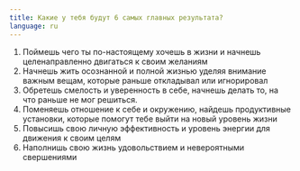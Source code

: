 ```yaml
---
title: Какие у тебя будут 6 самых главных результата?
language: ru
---
```


<ol>
   <li>Поймешь чего ты по-настоящему хочешь в жизни и начнешь целенаправленно
      двигаться к своим желаниям</li>
   <li>Начнешь жить осознанной и полной жизнью уделяя внимание важным вещам, которые
      раньше откладывал или игнорировал</li>
   <li>Обретешь смелость и уверенность в себе, начнешь делать то, на что раньше не
      мог решиться.</li>
   <li>Поменяешь отношение к себе и окружению, найдешь продуктивные установки,
      которые помогут тебе выйти на новый уровень жизни</li>
   <li>Повысишь свою личную эффективность и уровень энергии для движения к своим
      целям</li>
   <li>Наполнишь свою жизнь удовольствием и невероятными свершениями</li>
</ol>
